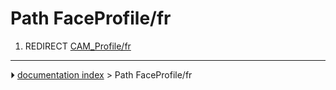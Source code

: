 # Path FaceProfile/fr
1.  REDIRECT [CAM_Profile/fr](CAM_Profile/fr.md)



---
⏵ [documentation index](../README.md) > Path FaceProfile/fr
